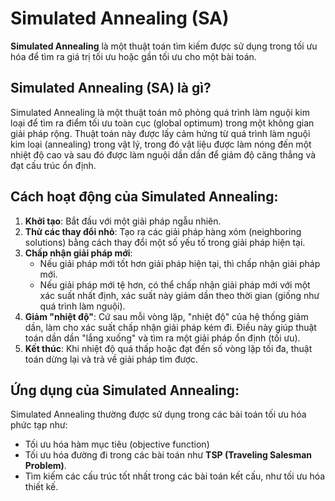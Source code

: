 # Simulated Annealing (SA)

**Simulated Annealing** là một thuật toán tìm kiếm được sử dụng trong tối ưu hóa để tìm ra giá trị tối ưu hoặc gần tối ưu cho một bài toán.

## Simulated Annealing (SA) là gì?

Simulated Annealing là một thuật toán mô phỏng quá trình làm nguội kim loại để tìm ra điểm tối ưu toàn cục (global optimum) trong một không gian giải pháp rộng. Thuật toán này được lấy cảm hứng từ quá trình làm nguội kim loại (annealing) trong vật lý, trong đó vật liệu được làm nóng đến một nhiệt độ cao và sau đó được làm nguội dần dần để giảm độ căng thẳng và đạt cấu trúc ổn định.

## Cách hoạt động của Simulated Annealing:

1. **Khởi tạo**: Bắt đầu với một giải pháp ngẫu nhiên.
2. **Thử các thay đổi nhỏ**: Tạo ra các giải pháp hàng xóm (neighboring solutions) bằng cách thay đổi một số yếu tố trong giải pháp hiện tại.
3. **Chấp nhận giải pháp mới**:
   - Nếu giải pháp mới tốt hơn giải pháp hiện tại, thì chấp nhận giải pháp mới.
   - Nếu giải pháp mới tệ hơn, có thể chấp nhận giải pháp mới với một xác suất nhất định, xác suất này giảm dần theo thời gian (giống như quá trình làm nguội).
4. **Giảm "nhiệt độ"**: Cứ sau mỗi vòng lặp, "nhiệt độ" của hệ thống giảm dần, làm cho xác suất chấp nhận giải pháp kém đi. Điều này giúp thuật toán dần dần "lắng xuống" và tìm ra một giải pháp ổn định (tối ưu).
5. **Kết thúc**: Khi nhiệt độ quá thấp hoặc đạt đến số vòng lặp tối đa, thuật toán dừng lại và trả về giải pháp tìm được.

## Ứng dụng của Simulated Annealing:

Simulated Annealing thường được sử dụng trong các bài toán tối ưu hóa phức tạp như:
- Tối ưu hóa hàm mục tiêu (objective function)
- Tối ưu hóa đường đi trong các bài toán như **TSP (Traveling Salesman Problem)**.
- Tìm kiếm các cấu trúc tốt nhất trong các bài toán kết cấu, như tối ưu hóa thiết kế.

